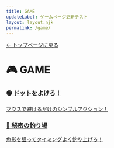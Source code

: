 ```yaml
---
title: GAME
updateLabel: ゲームページ更新テスト
layout: layout.njk
permalink: /game/
---
```



<!-- ✅ もう一つの main は使わず、中身だけでOK！ -->
<div class="back-button-area">
  <a href="{{ '../' | relativePath }}" class="back-button">← トップページに戻る</a>
</div>

<h1>🎮 GAME</h1>

<div class="game-list">
  <a href="{{ 'game/dodge/' | relativePath }}" class="game-card">
    <h3>🟢 ドットをよけろ！</h3>
    <p>マウスで避けるだけのシンプルアクション！</p>
  </a>
  <a href="{{ 'game/fish/' | relativePath }}" class="game-card">
    <h3>🎣 秘密の釣り場</h3>
    <p>魚影を狙ってタイミングよく釣り上げろ！</p>
  </a>
</div>